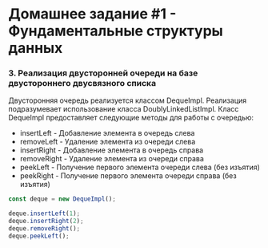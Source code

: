 # Домашнее задание #1 - Фундаментальные структуры данных

### 3. Реализация двусторонней очереди на базе двустороннего двусвязного списка

Двусторонняя очередь реализуется классом DequeImpl. Реализация подразумевает использование класса DoublyLinkedListImpl.
Класс DequeImpl предоставляет следующие методы для работы с очередью:

- insertLeft - Добавление элемента в очередь слева
- removeLeft - Удаление элемента из очереди слева
- insertRight - Добавление элемента в очередь справа
- removeRight - Удаление элемента из очереди справа
- peekLeft - Получение первого элемента очереди слева (без изъятия)
- peekRight - Получение первого элемента очереди справа (без изъятия)

```js
const deque = new DequeImpl();

deque.insertLeft(1);
deque.insertRight(2);
deque.removeRight();
deque.peekLeft();
```
